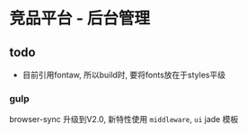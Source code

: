 # 竞品平台 - 后台管理

## todo
- 目前引用fontaw, 所以build时, 要将fonts放在于styles平级

### gulp 

browser-sync 升级到V2.0, 新特性使用 `middleware`, `ui`
jade 模板

